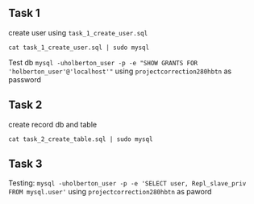 ## Task 1
create user using  `task_1_create_user.sql`
```
cat task_1_create_user.sql | sudo mysql
```
Test db
`mysql -uholberton_user -p -e "SHOW GRANTS FOR 'holberton_user'@'localhost'"`
using `projectcorrection280hbtn` as password

## Task 2
create record db and table
```
cat task_2_create_table.sql | sudo mysql
```

## Task 3
Testing: `mysql -uholberton_user -p -e 'SELECT user, Repl_slave_priv FROM mysql.user'`
using `projectcorrection280hbtn` as paword
